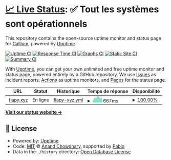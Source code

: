 # [📈 Live Status](https://TheGallium.github.io/uptime): <!--live status--> **✅ Tout les systèmes sont opérationnels**

This repository contains the open-source uptime monitor and status page for [Gallium](https://TheGallium.github.io/uptime), powered by [Upptime](https://github.com/upptime/upptime).

[![Uptime CI](https://github.com/TheGallium/uptime/workflows/Uptime%20CI/badge.svg)](https://github.com/TheGallium/uptime/actions?query=workflow%3A%22Uptime+CI%22)
[![Response Time CI](https://github.com/TheGallium/uptime/workflows/Response%20Time%20CI/badge.svg)](https://github.com/TheGallium/uptime/actions?query=workflow%3A%22Response+Time+CI%22)
[![Graphs CI](https://github.com/TheGallium/uptime/workflows/Graphs%20CI/badge.svg)](https://github.com/TheGallium/uptime/actions?query=workflow%3A%22Graphs+CI%22)
[![Static Site CI](https://github.com/TheGallium/uptime/workflows/Static%20Site%20CI/badge.svg)](https://github.com/TheGallium/uptime/actions?query=workflow%3A%22Static+Site+CI%22)
[![Summary CI](https://github.com/TheGallium/uptime/workflows/Summary%20CI/badge.svg)](https://github.com/TheGallium/uptime/actions?query=workflow%3A%22Summary+CI%22)

With [Upptime](https://upptime.js.org), you can get your own unlimited and free uptime monitor and status page, powered entirely by a GitHub repository. We use [Issues](https://github.com/TheGallium/uptime/issues) as incident reports, [Actions](https://github.com/TheGallium/uptime/actions) as uptime monitors, and [Pages](https://TheGallium.github.io/uptime) for the status page.

<!--start: status pages-->
<!-- This summary is generated by Upptime (https://github.com/upptime/upptime) -->
<!-- Do not edit this manually, your changes will be overwritten -->
<!-- prettier-ignore -->
| URL | Statut | Historique | Temps de réponse | Disponibilité |
| --- | ------ | ------- | ------------- | ------ |
| <img alt="" src="https://icons.duckduckgo.com/ip3/flapy.xyz.ico" height="13"> [flapy.xyz](https://flapy.xyz/novasphere) | En ligne | [flapy-xyz.yml](https://github.com/TheGallium/uptime/commits/HEAD/history/flapy-xyz.yml) | <details><summary><img alt="Response time graph" src="./graphs/flapy-xyz/response-time-week.png" height="20"> 667ms</summary><br><a href="https://TheGallium.github.io/uptime/history/flapy-xyz"><img alt="Temps de réponse 667" src="https://img.shields.io/endpoint?url=https%3A%2F%2Fraw.githubusercontent.com%2FTheGallium%2Fuptime%2FHEAD%2Fapi%2Fflapy-xyz%2Fresponse-time.json"></a><br><a href="https://TheGallium.github.io/uptime/history/flapy-xyz"><img alt="Temps de réponse sur 24 heures 667" src="https://img.shields.io/endpoint?url=https%3A%2F%2Fraw.githubusercontent.com%2FTheGallium%2Fuptime%2FHEAD%2Fapi%2Fflapy-xyz%2Fresponse-time-day.json"></a><br><a href="https://TheGallium.github.io/uptime/history/flapy-xyz"><img alt="Temps de réponse sur 7 jours 667" src="https://img.shields.io/endpoint?url=https%3A%2F%2Fraw.githubusercontent.com%2FTheGallium%2Fuptime%2FHEAD%2Fapi%2Fflapy-xyz%2Fresponse-time-week.json"></a><br><a href="https://TheGallium.github.io/uptime/history/flapy-xyz"><img alt="Temps de réponse sur 30 jours 667" src="https://img.shields.io/endpoint?url=https%3A%2F%2Fraw.githubusercontent.com%2FTheGallium%2Fuptime%2FHEAD%2Fapi%2Fflapy-xyz%2Fresponse-time-month.json"></a><br><a href="https://TheGallium.github.io/uptime/history/flapy-xyz"><img alt="Temps de réponse sur 1 an 667" src="https://img.shields.io/endpoint?url=https%3A%2F%2Fraw.githubusercontent.com%2FTheGallium%2Fuptime%2FHEAD%2Fapi%2Fflapy-xyz%2Fresponse-time-year.json"></a></details> | <details><summary><a href="https://TheGallium.github.io/uptime/history/flapy-xyz">100.00%</a></summary><a href="https://TheGallium.github.io/uptime/history/flapy-xyz"><img alt="Disponibilité 100.00%" src="https://img.shields.io/endpoint?url=https%3A%2F%2Fraw.githubusercontent.com%2FTheGallium%2Fuptime%2FHEAD%2Fapi%2Fflapy-xyz%2Fuptime.json"></a><br><a href="https://TheGallium.github.io/uptime/history/flapy-xyz"><img alt="Disponibilité sur 24 heures 100.00%" src="https://img.shields.io/endpoint?url=https%3A%2F%2Fraw.githubusercontent.com%2FTheGallium%2Fuptime%2FHEAD%2Fapi%2Fflapy-xyz%2Fuptime-day.json"></a><br><a href="https://TheGallium.github.io/uptime/history/flapy-xyz"><img alt="Disponibilité sur 7 jours 100.00%" src="https://img.shields.io/endpoint?url=https%3A%2F%2Fraw.githubusercontent.com%2FTheGallium%2Fuptime%2FHEAD%2Fapi%2Fflapy-xyz%2Fuptime-week.json"></a><br><a href="https://TheGallium.github.io/uptime/history/flapy-xyz"><img alt="Disponibilité sur 30 jours 100.00%" src="https://img.shields.io/endpoint?url=https%3A%2F%2Fraw.githubusercontent.com%2FTheGallium%2Fuptime%2FHEAD%2Fapi%2Fflapy-xyz%2Fuptime-month.json"></a><br><a href="https://TheGallium.github.io/uptime/history/flapy-xyz"><img alt="Disponibilité sur 1 an 100.00%" src="https://img.shields.io/endpoint?url=https%3A%2F%2Fraw.githubusercontent.com%2FTheGallium%2Fuptime%2FHEAD%2Fapi%2Fflapy-xyz%2Fuptime-year.json"></a></details>

<!--end: status pages-->

[**Visit our status website →**](https://TheGallium.github.io/uptime)

## 📄 License

- Powered by: [Upptime](https://github.com/upptime/upptime)
- Code: [MIT](./LICENSE) © [Anand Chowdhary](https://anandchowdhary.com), supported by [Pabio](https://pabio.com)
- Data in the `./history` directory: [Open Database License](https://opendatacommons.org/licenses/odbl/1-0/)
